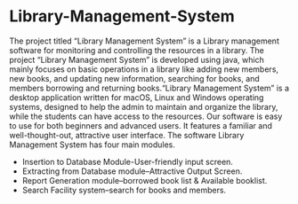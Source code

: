 # Library-Management-System
The project titled “Library Management System” is a Library management software for monitoring and controlling the resources in a library. The project “Library Management System” is developed using java, which mainly focuses on basic operations in a library like adding new members, new books, and updating new information, searching for books, and members borrowing and returning books.“Library Management System” is a desktop application written for macOS, Linux and Windows operating systems, designed to help the admin to maintain and organize the library, while the students can have access to the resources. Our software is easy to use for both beginners and advanced users. It features a familiar and well-thought-out, attractive user interface. The software Library Management System has four main modules.


- Insertion to Database Module-User-friendly input screen.
- Extracting from Database module–Attractive Output Screen.
- Report Generation module–borrowed book list & Available booklist. 
- Search Facility system–search for books and members. 

